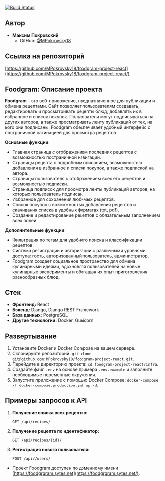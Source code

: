 [![Build Status](https://github.com/MPokrovsky18/foodgram-project-react/actions/workflows/main.yml/badge.svg)](https://github.com/{YOUR_USERNAME}/{YOUR_REPOSITORY}/actions/workflows/main.yml)

## Автор

- **Максим Покровский**
  - GitHub: [@MPokrovsky18](https://github.com/MPokrovsky18)

## Ссылка на репозиторий

[https://github.com/MPokrovsky18/foodgram-project-react](https://github.com/MPokrovsky18/foodgram-project-react/)

## Foodgram: Описание проекта

**Foodgram** - это веб-приложение, предназначенное для публикации и обмена рецептами. Сайт позволяет пользователям создавать, редактировать и просматривать рецепты блюд, добавлять их в избранное и список покупок. Пользователи могут подписываться на других авторов, а также просматривать ленту публикаций от тех, на кого они подписаны. Foodgram обеспечивает удобный интерфейс с постраничной пагинацией для просмотра рецептов.

**Основные функции**:

- Главная страница с отображением последних рецептов с возможностью постраничной навигации.
- Страницы рецепта с подробным описанием, возможностью добавления в избранное и список покупок, а также подпиской на автора.
- Страницы пользователя с отображением всех его рецептов и возможностью подписки.
- Страница подписок для просмотра ленты публикаций авторов, на которых пользователь подписан.
- Избранное для сохранения любимых рецептов.
- Список покупок с возможностью добавления рецептов и скачивания списка в удобных форматах (txt, pdf).
- Создание и редактирование рецептов с обязательным заполнением всех полей.

**Дополнительные функции**:

- Фильтрация по тегам для удобного поиска и классификации рецептов.
- Система регистрации и авторизации с различными уровнями доступа: гость, авторизованный пользователь, администратор.
- Foodgram создает социальное пространство для обмена кулинарными идеями, вдохновляя пользователей на новые кулинарные эксперименты и обогащая их опыт приготовления разнообразных блюд.

## Стек

- **Фронтенд:** React
- **Бэкенд:** Django, Django REST Framework
- **База данных:** PostgreSQL
- **Другие технологии:** Docker, Gunicorn

## Развертывание

1. Установите Docker и Docker Compose на вашем сервере.
2. Склонируйте репозиторий: `git clone git@github.com:MPokrovsky18/foodgram-project-react.git`.
3. Перейдите в директорию проекта: `cd foodgram-project-react/infra`.
4. Создайте файл `.env` на основе примера `.env.example` и заполните необходимые переменные окружения.
5. Запустите приложение с помощью Docker Compose: `docker-compose -f docker-compose.production.yml up -d`.

## Примеры запросов к API

1. **Получение списка всех рецептов:**
   ```http
   GET /api/recipes/
   ```

2. **Получение рецепта по идентификатор:**
   ```http
   GET /api/recipes/{id}/
   ```

3. **Регистрация нового пользователя:**
   ```http
   POST /api//users/
   ```

- Проект Foodgram доступен по доменному имени [https://foodgrgram.sytes.net](https://foodgrgram.sytes.net/).
